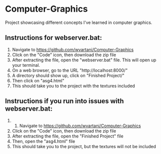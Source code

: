 # Computer-Graphics
Project showcasing different concepts I've learned in computer graphics.

## Instructions for webserver.bat:
1. Navigate to https://github.com/wvartani/Computer-Graphics
2. Click on the "Code" icon, then download the zip file
3. After extracting the file, open the "webserver.bat" file. This will open up your terminal.
4. On a web browser, go to the URL "http://localhost:8000/"
5. A directory should show up, click on "Finished Project/"
6. Then click on "asg4.html"
7. This should take you to the project with the textures included

## Instructions if you run into issues with webserver.bat:
1. 1. Navigate to https://github.com/wvartani/Computer-Graphics
2. Click on the "Code" icon, then download the zip file
3. After extracting the file, open the "Finished Project" file
4. Then, open the "asg4.html" file
5. This should take you to the project, but the textures will not be included
